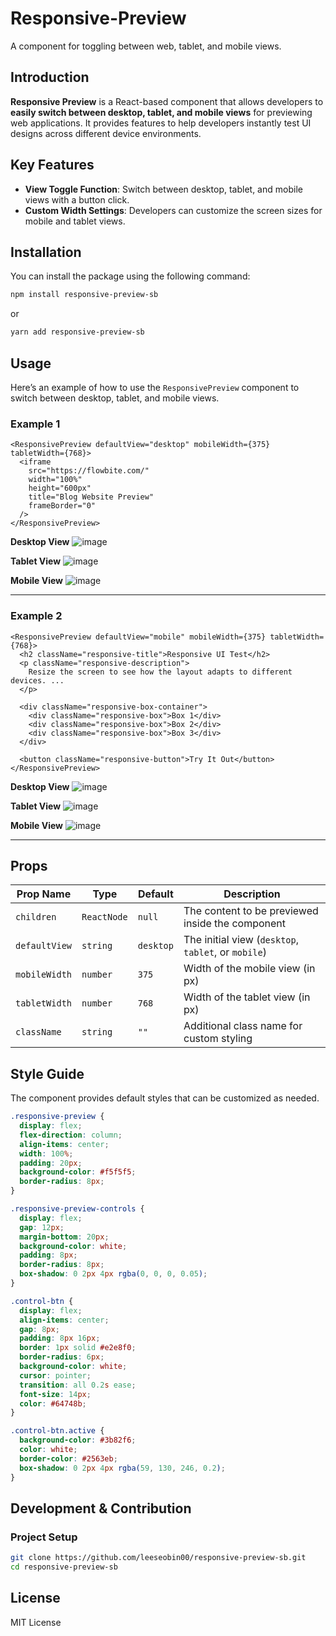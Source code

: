 # Responsive-Preview

A component for toggling between web, tablet, and mobile views.

## Introduction

**Responsive Preview** is a React-based component that allows developers to **easily switch between desktop, tablet, and mobile views** for previewing web applications. It provides features to help developers instantly test UI designs across different device environments.

## Key Features

- **View Toggle Function**: Switch between desktop, tablet, and mobile views with a button click.
- **Custom Width Settings**: Developers can customize the screen sizes for mobile and tablet views.

## Installation

You can install the package using the following command:

```sh
npm install responsive-preview-sb
```

or

```sh
yarn add responsive-preview-sb
```

## Usage

Here’s an example of how to use the `ResponsivePreview` component to switch between desktop, tablet, and mobile views.

### Example 1

```tsx
<ResponsivePreview defaultView="desktop" mobileWidth={375} tabletWidth={768}>
  <iframe
    src="https://flowbite.com/"
    width="100%"
    height="600px"
    title="Blog Website Preview"
    frameBorder="0"
  />
</ResponsivePreview>
```

**Desktop View**
![image](https://github.com/user-attachments/assets/bc1b34df-e08c-416f-85b4-16532847afa5)

**Tablet View**
![image](https://github.com/user-attachments/assets/21da809b-1337-4e3b-94c0-39f44275df1a)

**Mobile View**
![image](https://github.com/user-attachments/assets/5810bba6-7d42-4a3e-990b-523b53067431)

---

### Example 2

```tsx
<ResponsivePreview defaultView="mobile" mobileWidth={375} tabletWidth={768}>
  <h2 className="responsive-title">Responsive UI Test</h2>
  <p className="responsive-description">
    Resize the screen to see how the layout adapts to different devices. ...
  </p>

  <div className="responsive-box-container">
    <div className="responsive-box">Box 1</div>
    <div className="responsive-box">Box 2</div>
    <div className="responsive-box">Box 3</div>
  </div>

  <button className="responsive-button">Try It Out</button>
</ResponsivePreview>
```

**Desktop View**
![image](https://github.com/user-attachments/assets/6567489b-3609-43e3-b891-bd39ab1f8448)

**Tablet View**
![image](https://github.com/user-attachments/assets/b5b9f12e-3bbd-471c-8a06-18027e88d859)

**Mobile View**
![image](https://github.com/user-attachments/assets/5a4e8126-1521-4701-bb59-c9415d6e8cf5)

---

## Props

| Prop Name     | Type        | Default   | Description                                         |
| ------------- | ----------- | --------- | --------------------------------------------------- |
| `children`    | `ReactNode` | `null`    | The content to be previewed inside the component    |
| `defaultView` | `string`    | `desktop` | The initial view (`desktop`, `tablet`, or `mobile`) |
| `mobileWidth` | `number`    | `375`     | Width of the mobile view (in px)                    |
| `tabletWidth` | `number`    | `768`     | Width of the tablet view (in px)                    |
| `className`   | `string`    | `""`      | Additional class name for custom styling            |

## Style Guide

The component provides default styles that can be customized as needed.

```css
.responsive-preview {
  display: flex;
  flex-direction: column;
  align-items: center;
  width: 100%;
  padding: 20px;
  background-color: #f5f5f5;
  border-radius: 8px;
}

.responsive-preview-controls {
  display: flex;
  gap: 12px;
  margin-bottom: 20px;
  background-color: white;
  padding: 8px;
  border-radius: 8px;
  box-shadow: 0 2px 4px rgba(0, 0, 0, 0.05);
}

.control-btn {
  display: flex;
  align-items: center;
  gap: 8px;
  padding: 8px 16px;
  border: 1px solid #e2e8f0;
  border-radius: 6px;
  background-color: white;
  cursor: pointer;
  transition: all 0.2s ease;
  font-size: 14px;
  color: #64748b;
}

.control-btn.active {
  background-color: #3b82f6;
  color: white;
  border-color: #2563eb;
  box-shadow: 0 2px 4px rgba(59, 130, 246, 0.2);
}
```

## Development & Contribution

### Project Setup

```sh
git clone https://github.com/leeseobin00/responsive-preview-sb.git
cd responsive-preview-sb
```

## License

MIT License
